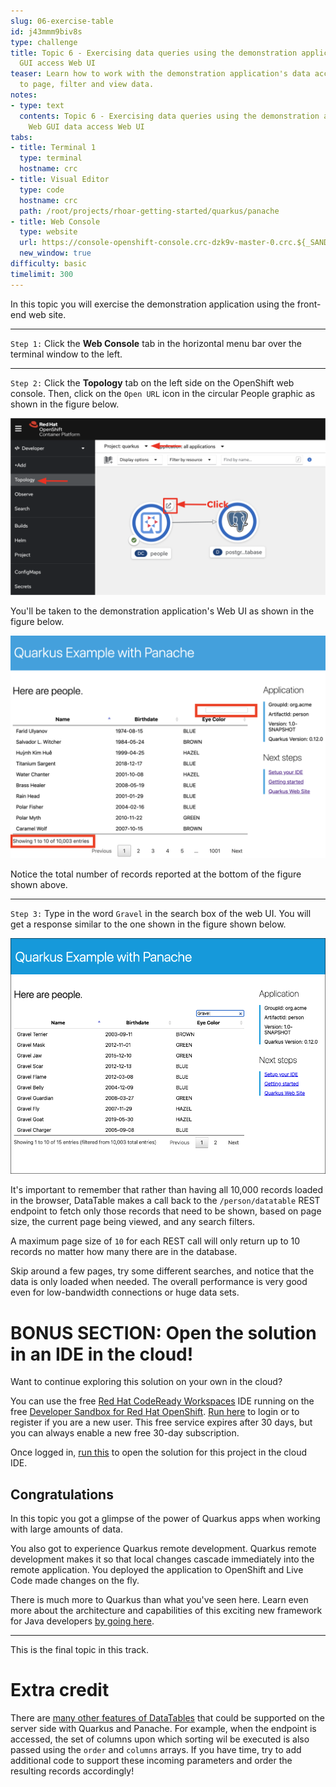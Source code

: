 ```yaml
---
slug: 06-exercise-table
id: j43mmm9biv8s
type: challenge
title: Topic 6 - Exercising data queries using the demonstration application's Web
  GUI access Web UI
teaser: Learn how to work with the demonstration application's data access Web UI
  to page, filter and view data.
notes:
- type: text
  contents: Topic 6 - Exercising data queries using the demonstration application's
    Web GUI data access Web UI
tabs:
- title: Terminal 1
  type: terminal
  hostname: crc
- title: Visual Editor
  type: code
  hostname: crc
  path: /root/projects/rhoar-getting-started/quarkus/panache
- title: Web Console
  type: website
  url: https://console-openshift-console.crc-dzk9v-master-0.crc.${_SANDBOX_ID}.instruqt.io
  new_window: true
difficulty: basic
timelimit: 300
---
```

In this topic you will exercise the demonstration application using the front-end web site.

----

`Step 1:` Click the **Web Console** tab in the horizontal menu bar over the terminal window to the left.

----

`Step 2:` Click the **Topology** tab on the left side on the OpenShift web console. Then, click on the `Open URL` icon in the circular People graphic as shown in the figure below.

![Topology view](../assets/select-route-url.png)

You'll be taken to the demonstration application's Web UI as shown in the figure below.

![Web Console Overview](../assets/database-gui.png)

Notice the total number of records reported at the bottom of the figure shown above.

----

`Step 3:` Type in the word `Gravel` in the search box of the web UI. You will get a response similar to the one shown in the figure shown below.

![Query result](../assets/gravel-query.png)

It's important to remember that rather than having all 10,000 records loaded in the browser, DataTable makes a call back to the `/person/datatable` REST endpoint to fetch only those records that need to be shown, based on page size, the current page being viewed, and any search filters.

A maximum page size of `10` for each REST call will only return up to 10 records no matter how many there are in the database.

Skip around a few pages, try some different searches, and notice that the data is only loaded when needed. The overall performance is very good even for low-bandwidth connections or huge data sets.

# BONUS SECTION: Open the solution in an IDE in the cloud!
Want to continue exploring this solution on your own in the cloud?

You can use the free [Red Hat CodeReady Workspaces](https://developers.redhat.com/products/codeready-workspaces/overview) IDE running on the free [Developer Sandbox for Red Hat OpenShift](http://red.ht/dev-sandbox). [Run here](https://workspaces.openshift.com) to login or to register if you are a new user. This free service expires after 30 days, but you can always enable a new free 30-day subscription.

Once logged in, [run this](https://workspaces.openshift.com/f?url=https://raw.githubusercontent.com/openshift-katacoda/rhoar-getting-started/solution/quarkus/panache/devfile.yaml) to open the solution for this project in the cloud IDE.

## Congratulations

In this topic you got a glimpse of the power of Quarkus apps when working with large amounts of data.

You also got to experience Quarkus remote development. Quarkus remote development makes it so that local changes cascade immediately into the remote application. You deployed the application to OpenShift and Live Code made changes on the fly.

There is much more to Quarkus than what you've seen here. Learn even more about the architecture and capabilities of this exciting new framework for Java developers [by going here](https://developers.redhat.com/products/quarkus/getting-started).

----

This is the final topic in this track.

# Extra credit

There are [many other features of DataTables](https://datatables.net/manual/server-side) that could be supported on the server side with Quarkus and Panache. For example, when the endpoint is accessed, the set of columns upon which sorting wil be executed is also passed using the `order` and `columns` arrays. If you have time, try to add additional code to support these incoming parameters and order the resulting records accordingly!
